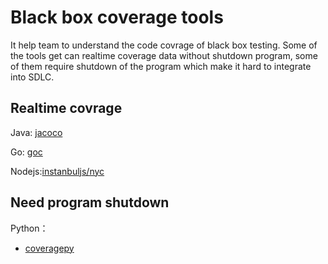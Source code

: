 # Black box coverage tools
It help team to understand the code covrage of black box testing. Some of the tools get can realtime coverage data without shutdown program, some of them require shutdown of the program which make it hard to integrate into SDLC.

## Realtime covrage
Java: [jacoco](https://github.com/jacoco/jacoco)

Go: [goc](https://github.com/qiniu/goc)

Nodejs:[instanbuljs/nyc](https://github.com/istanbuljs/nyc)


## Need program shutdown
Python：
- [coveragepy](https://github.com/nedbat/coveragepy)
